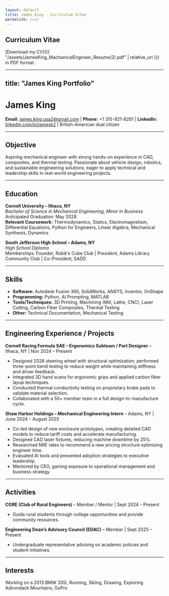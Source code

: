 ```yaml
---
layout: default
title: James King - Curriculum Vitae
permalink: /cv/
---
```

## Curriculum Vitae

[Download my CV]({{ "/assets/JamesKing_MachanicalEngineer_Resume(2).pdf" | relative_url }}) in PDF format.


---
title: "James King Portfolio"
---

# James King

**Email:** [james.king.usa2@gmail.com](mailto:james.king.usa2@gmail.com) | **Phone:** +1 315-921-8281 | **LinkedIn:** [linkedin.com/in/jamesk2](https://linkedin.com/in/jamesk2) | British-American dual citizen

---

## Objective
Aspiring mechanical engineer with strong hands-on experience in CAD, composites, and thermal testing. Passionate about vehicle design, robotics, and sustainable engineering solutions, eager to apply technical and leadership skills in real-world engineering projects.

---

## Education

**Cornell University – Ithaca, NY**  
*Bachelor of Science in Mechanical Engineering, Minor in Business*  
Anticipated Graduation: May 2028  
**Relevant Coursework:** Thermodynamics, Statics, Electromagnetism, Differential Equations, Python for Engineers, Linear Algebra, Mechanical Synthesis, Dynamics  

**South Jefferson High School – Adams, NY**  
*High School Diploma*  
Memberships: Founder, Rubik’s Cube Club | President, Adams Library Community Club | Co-President, SADD  

---

## Skills

- **Software:** Autodesk Fusion 360, SolidWorks, ANSYS, Inventor, OnShape  
- **Programming:** Python, AI Prompting, MATLAB  
- **Tools/Techniques:** 3D Printing, Machining (Mill, Lathe, CNC), Laser Cutting, Carbon Fiber Composites, Thermal Testing  
- **Other:** Technical Documentation, Mechanical Testing  

---

## Engineering Experience / Projects

**Cornell Racing Formula SAE – Ergonomics Subteam / Part Designer** – Ithaca, NY | Nov 2024 – Present  

- Designed 2026 steering wheel with structural optimization; performed three-point bend testing to reduce weight while maintaining stiffness and driver feedback.  
- Integrated 3D hand scans for ergonomic grips and applied carbon fiber layup techniques.  
- Conducted thermal conductivity testing on proprietary brake pads to validate material selection.  
- Collaborated with a 50+ member team in a full design-to-manufacture cycle.  

**Shaw Harbor Holdings – Mechanical Engineering Intern** – Adams, NY | June 2024 – August 2025  

- Co-led design of new enclosure prototypes, creating detailed CAD models to reduce tariff costs and accelerate manufacturing.  
- Designed CAD laser fixtures, reducing machine downtime by 25%.  
- Researched NRE rates to recommend a new pricing structure optimizing engineer time.  
- Evaluated AI tools and presented adoption strategies to executive leadership.  
- Mentored by CEO, gaining exposure to operational management and business strategy.  

---

## Activities

**CORE (Club of Rural Engineers)** – Member / Mentor | Sept 2024 – Present  

- Guide rural students through college opportunities and provide community resources.  

**Engineering Dean’s Advisory Council (EDAC)** – Member | Sept 2025 – Present  

- Undergraduate representative advising on academic policies and student initiatives.  

---

## Interests

Working on a 2013 BMW 335i, Running, Skiing, Drawing, Exploring Adirondack Mountains, GoPro